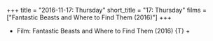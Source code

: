 +++
title = "2016-11-17: Thursday"
short_title = "17: Thursday"
films = ["Fantastic Beasts and Where to Find Them (2016)"]
+++


* Film: Fantastic Beasts and Where to Find Them (2016) {T} +
